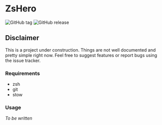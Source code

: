 # ZsHero

![GitHub tag](https://img.shields.io/github/tag/filipekiss/zshero.svg?style=flat-square)
![GitHub release](https://img.shields.io/github/release/filipekiss/zshero.svg?style=flat-square)

## Disclaimer

This is a project under construction. Things are not well documented and pretty
simple right now. Feel free to suggest features or report bugs using the issue
tracker.

### Requirements

*   zsh
*   git
*   stow

### Usage

_To be written_
